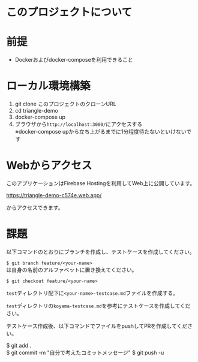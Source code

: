 # このプロジェクトについて

# 前提
- Dockerおよびdocker-composeを利用できること

# ローカル環境構築

1. git clone このプロジェクトのクローンURL
2. cd triangle-demo
3. docker-compose up
4. ブラウザから`http://localhost:3000/`にアクセスする  
※docker-compose upから立ち上がるまでに1分程度待たないといけないです

# Webからアクセス
このアプリケーションはFirebase Hostingを利用してWeb上に公開しています。

https://triangle-demo-c574e.web.app/

からアクセスできます。

# 課題

以下コマンドのとおりにブランチを作成し、テストケースを作成してください。

`$ git branch feature/<your-name>`  
<your-name>は自身の名前のアルファベットに置き換えてください。  

`$ git checkout feature/<your-name>`  

`test`ディレクトリ配下に`<your-name>-testcase.md`ファイルを作成する。
  
`test`ディレクトリの`koyama-testcase.md`を参考にテストケースを作成してください。
  
テストケース作成後、以下コマンドでファイルをpushしてPRを作成してください。
  
$ git add .  
$ git commit -m "自分で考えたコミットメッセージ"
$ git push -u

